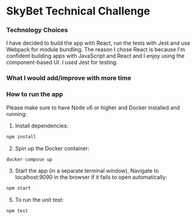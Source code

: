 # SkyBet Technical Challenge

### Technology Choices

I have decided to build the app with React, run the tests with Jest and use Webpack for module bundling. 
The reason I chose React is because I'm confident building apps with JavaScript and React and I enjoy using the component-based UI. 
I used Jest for testing.

### What I would add/improve with more time

### How to run the app

Please make sure to have Node v6 or higher and Docker installed and running:

1) Install dependencies:

```javascript
npm install
```

2) Spin up the Docker container:

```javascript
docker-compose up
```

3) Start the app (in a separate terminal window), Navigate to localhost:9090 in the browser if it fails to open automatically:

```javascript
npm start
```
5) To run the unit test:

```javascript
npm test
```
